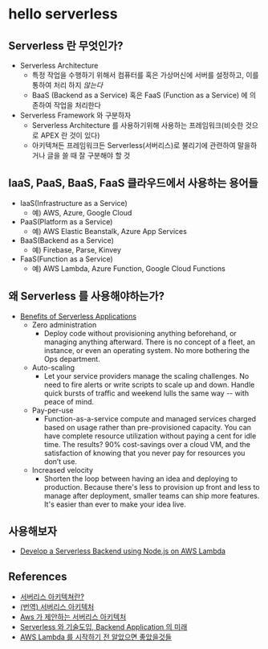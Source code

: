 # hello serverless

## Serverless 란 무엇인가?

- Serverless Architecture
  - 특정 작업을 수행하기 위해서 컴퓨터를 혹은 가상머신에 서버를 설정하고, 이를 통하여 처리 하지 _않는다_
  - BaaS (Backend as a Service) 혹은 FaaS (Function as a Service) 에 의존하여 작업을 처리한다
- Serverless Framework 와 구분하자
  - Serverless Architecture 를 사용하기위해 사용하는 프레임워크(비슷한 것으로 APEX 란 것이 있다)
  - 아키텍쳐든 프레임워크든 Serverless(서버리스)로 불리기에 관련하여 말을하거나 글을 쓸 때 잘 구분해야 할 것

## IaaS, PaaS, BaaS, FaaS 클라우드에서 사용하는 용어들

- IaaS(Infrastructure as a Service)
  - 예) AWS, Azure, Google Cloud
- PaaS(Platform as a Service)
  - 예) AWS Elastic Beanstalk, Azure App Services
- BaaS(Backend as a Service)
  - 예) Firebase, Parse, Kinvey
- FaaS(Function as a Service)
  - 예) AWS Lambda, Azure Function, Google Cloud Functions

## 왜 Serverless 를 사용해야하는가?

- [Benefits of Serverless Applications](https://serverless.com/learn/)
  - Zero administration
    - Deploy code without provisioning anything beforehand, or managing anything afterward. There is no concept of a fleet, an instance, or even an operating system. No more bothering the Ops department.
  - Auto-scaling
    - Let your service providers manage the scaling challenges. No need to fire alerts or write scripts to scale up and down. Handle quick bursts of traffic and weekend lulls the same way -- with peace of mind.
  - Pay-per-use
    - Function-as-a-service compute and managed services charged based on usage rather than pre-provisioned capacity. You can have complete resource utilization without paying a cent for idle time. The results? 90% cost-savings over a cloud VM, and the satisfaction of knowing that you never pay for resources you don’t use.
  - Increased velocity
    - Shorten the loop between having an idea and deploying to production. Because there's less to provision up front and less to manage after deployment, smaller teams can ship more features. It's easier than ever to make your idea live.

## 사용해보자

- [Develop a Serverless Backend using Node.js on AWS Lambda](https://egghead.io/courses/develop-a-serverless-backend-using-node-js-on-aws-lambda)

## References

- [서버리스 아키텍쳐란?](https://velopert.com/3543)
- [(번역) 서버리스 아키텍처](https://blog.aliencube.org/ko/2016/06/23/serverless-architectures/)
- [Aws 가 제안하는 서버리스 아키텍처](https://www.slideshare.net/awskorea/aws-77558771)
- [Serverless 와 기술도입, Backend Application 의 미래](https://medium.com/vingle-tech-blog/serverless%EC%99%80-%EA%B8%B0%EC%88%A0%EB%8F%84%EC%9E%85-backend-application%EC%9D%98-%EB%AF%B8%EB%9E%98-8f114a8b00d5)
- [AWS Lambda 를 시작하기 전 알았으면 좋았을것들](https://medium.com/@herryhan2435/aws-lambda%EB%A5%BC-%EC%8B%9C%EC%9E%91%ED%95%98%EA%B8%B0-%EC%A0%84-%EC%95%8C%EC%95%98%EC%9C%BC%EB%A9%B4-%EC%A2%8B%EC%95%98%EC%9D%84%EA%B2%83%EB%93%A4-788bd3b3bdd2)
